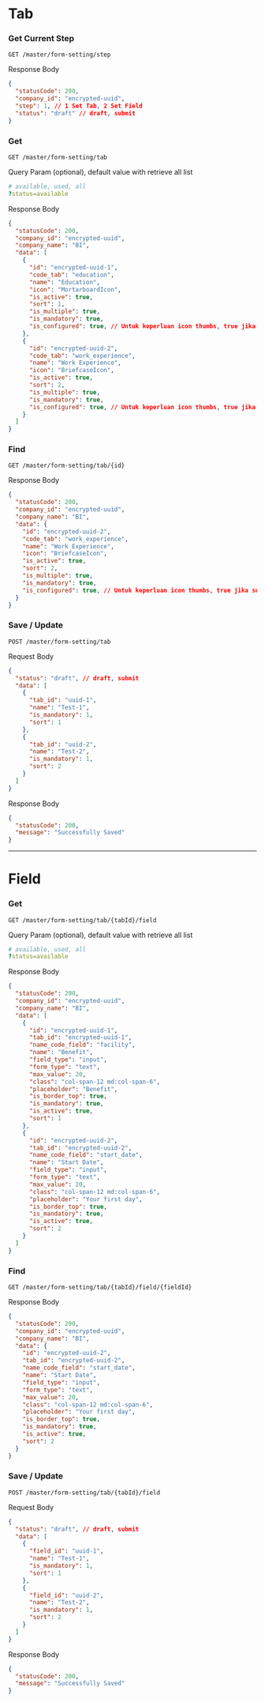 # Tab

### Get Current Step
`GET /master/form-setting/step`

Response Body
```json
{
  "statusCode": 200,
  "company_id": "encrypted-uuid",
  "step": 1, // 1 Set Tab, 2 Set Field
  "status": "draft" // draft, submit
}
```

### Get
`GET /master/form-setting/tab`

Query Param (optional), default value with retrieve all list
```yaml
# available, used, all
?status=available
```

Response Body
```json
{
  "statusCode": 200,
  "company_id": "encrypted-uuid",
  "company_name": "BI",
  "data": [
    {
      "id": "encrypted-uuid-1",
      "code_tab": "education",
      "name": "Education",
      "icon": "MortarboardIcon",
      "is_active": true,
      "sort": 1,
      "is_multiple": true,
      "is_mandatory": true,
      "is_configured": true, // Untuk keperluan icon thumbs, true jika sudah konfigurasi tab & form
    },
    {
      "id": "encrypted-uuid-2",
      "code_tab": "work_experience",
      "name": "Work Experience",
      "icon": "BriefcaseIcon",
      "is_active": true,
      "sort": 2,
      "is_multiple": true,
      "is_mandatory": true,
      "is_configured": true, // Untuk keperluan icon thumbs, true jika sudah konfigurasi tab & form
    }
  ]
}
```

### Find
`GET /master/form-setting/tab/{id}`

Response Body
```json
{
  "statusCode": 200,
  "company_id": "encrypted-uuid",
  "company_name": "BI",
  "data": {
    "id": "encrypted-uuid-2",
    "code_tab": "work_experience",
    "name": "Work Experience",
    "icon": "BriefcaseIcon",
    "is_active": true,
    "sort": 2,
    "is_multiple": true,
    "is_mandatory": true,
    "is_configured": true, // Untuk keperluan icon thumbs, true jika sudah konfigurasi tab & form
  }
}
```

### Save / Update
`POST /master/form-setting/tab`

Request Body
```json
{
  "status": "draft", // draft, submit
  "data": [
    {
      "tab_id": "uuid-1",
      "name": "Test-1",
      "is_mandatory": 1,
      "sort": 1
    },
    {
      "tab_id": "uuid-2",
      "name": "Test-2",
      "is_mandatory": 1,
      "sort": 2
    }
  ]
}
```

Response Body
```json
{
  "statusCode": 200,
  "message": "Successfully Saved"
}
```

<hr>

# Field

### Get
`GET /master/form-setting/tab/{tabId}/field`

Query Param (optional), default value with retrieve all list
```yaml
# available, used, all
?status=available
```

Response Body
```json
{
  "statusCode": 200,
  "company_id": "encrypted-uuid",
  "company_name": "BI",
  "data": [
    {
      "id": "encrypted-uuid-1",
      "tab_id": "encrypted-uuid-1",
      "name_code_field": "facility",
      "name": "Benefit",
      "field_type": "input",
      "form_type": "text",
      "max_value": 20,
      "class": "col-span-12 md:col-span-6",
      "placeholder": "Benefit",
      "is_border_top": true,
      "is_mandatory": true,
      "is_active": true,
      "sort": 1
    },
    {
      "id": "encrypted-uuid-2",
      "tab_id": "encrypted-uuid-2",
      "name_code_field": "start_date",
      "name": "Start Date",
      "field_type": "input",
      "form_type": "text",
      "max_value": 20,
      "class": "col-span-12 md:col-span-6",
      "placeholder": "Your first day",
      "is_border_top": true,
      "is_mandatory": true,
      "is_active": true,
      "sort": 2
    }
  ]
}
```

### Find
`GET /master/form-setting/tab/{tabId}/field/{fieldId}`

Response Body
```json
{
  "statusCode": 200,
  "company_id": "encrypted-uuid",
  "company_name": "BI",
  "data": {
    "id": "encrypted-uuid-2",
    "tab_id": "encrypted-uuid-2",
    "name_code_field": "start_date",
    "name": "Start Date",
    "field_type": "input",
    "form_type": "text",
    "max_value": 20,
    "class": "col-span-12 md:col-span-6",
    "placeholder": "Your first day",
    "is_border_top": true,
    "is_mandatory": true,
    "is_active": true,
    "sort": 2
  }
}
```

### Save / Update
`POST /master/form-setting/tab/{tabId}/field`

Request Body
```json
{
  "status": "draft", // draft, submit
  "data": [
    {
      "field_id": "uuid-1",
      "name": "Test-1",
      "is_mandatory": 1,
      "sort": 1
    },
    {
      "field_id": "uuid-2",
      "name": "Test-2",
      "is_mandatory": 1,
      "sort": 2
    }
  ]
}
```

Response Body
```json
{
  "statusCode": 200,
  "message": "Successfully Saved"
}
```
